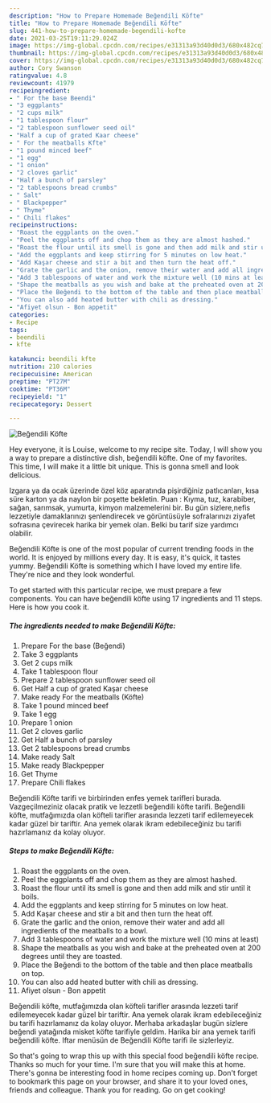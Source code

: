 ```yaml
---
description: "How to Prepare Homemade Beğendili Köfte"
title: "How to Prepare Homemade Beğendili Köfte"
slug: 441-how-to-prepare-homemade-begendili-kofte
date: 2021-03-25T19:11:29.024Z
image: https://img-global.cpcdn.com/recipes/e31313a93d40d0d3/680x482cq70/begendili-kofte-recipe-main-photo.jpg
thumbnail: https://img-global.cpcdn.com/recipes/e31313a93d40d0d3/680x482cq70/begendili-kofte-recipe-main-photo.jpg
cover: https://img-global.cpcdn.com/recipes/e31313a93d40d0d3/680x482cq70/begendili-kofte-recipe-main-photo.jpg
author: Cory Swanson
ratingvalue: 4.8
reviewcount: 41979
recipeingredient:
- " For the base Beendi"
- "3 eggplants"
- "2 cups milk"
- "1 tablespoon flour"
- "2 tablespoon sunflower seed oil"
- "Half a cup of grated Kaar cheese"
- " For the meatballs Kfte"
- "1 pound minced beef"
- "1 egg"
- "1 onion"
- "2 cloves garlic"
- "Half a bunch of parsley"
- "2 tablespoons bread crumbs"
- " Salt"
- " Blackpepper"
- " Thyme"
- " Chili flakes"
recipeinstructions:
- "Roast the eggplants on the oven."
- "Peel the eggplants off and chop them as they are almost hashed."
- "Roast the flour until its smell is gone and then add milk and stir until it boils."
- "Add the eggplants and keep stirring for 5 minutes on low heat."
- "Add Kaşar cheese and stir a bit and then turn the heat off."
- "Grate the garlic and the onion, remove their water and add all ingredients of the meatballs to a bowl."
- "Add 3 tablespoons of water and work the mixture well (10 mins at least)"
- "Shape the meatballs as you wish and bake at the preheated oven at 200 degrees until they are toasted."
- "Place the Beğendi to the bottom of the table and then place meatballs on top."
- "You can also add heated butter with chili as dressing."
- "Afiyet olsun - Bon appetit"
categories:
- Recipe
tags:
- beendili
- kfte

katakunci: beendili kfte 
nutrition: 210 calories
recipecuisine: American
preptime: "PT27M"
cooktime: "PT36M"
recipeyield: "1"
recipecategory: Dessert

---
```



![Beğendili Köfte](https://img-global.cpcdn.com/recipes/e31313a93d40d0d3/680x482cq70/begendili-kofte-recipe-main-photo.jpg)

Hey everyone, it is Louise, welcome to my recipe site. Today, I will show you a way to prepare a distinctive dish, beğendili köfte. One of my favorites. This time, I will make it a little bit unique. This is gonna smell and look delicious.

Izgara ya da ocak üzerinde özel köz aparatında pişirdiğiniz patlıcanları, kısa süre karton ya da naylon bir poşette bekletin. Puan : Kıyma, tuz, karabiber, sağan, sarımsak, yumurta, kimyon malzemelerini bir. Bu gün sizlere,nefis lezzetiyle damaklarınızı şenlendirecek ve görüntüsüyle sofralarınızı ziyafet sofrasına çevirecek harika bir yemek olan. Belki bu tarif size yardımcı olabilir.

Beğendili Köfte is one of the most popular of current trending foods in the world. It is enjoyed by millions every day. It is easy, it's quick, it tastes yummy. Beğendili Köfte is something which I have loved my entire life. They're nice and they look wonderful.


To get started with this particular recipe, we must prepare a few components. You can have beğendili köfte using 17 ingredients and 11 steps. Here is how you cook it.

<!--inarticleads1-->

##### The ingredients needed to make Beğendili Köfte:

1. Prepare  For the base (Beğendi)
1. Take 3 eggplants
1. Get 2 cups milk
1. Take 1 tablespoon flour
1. Prepare 2 tablespoon sunflower seed oil
1. Get Half a cup of grated Kaşar cheese
1. Make ready  For the meatballs (Köfte)
1. Take 1 pound minced beef
1. Take 1 egg
1. Prepare 1 onion
1. Get 2 cloves garlic
1. Get Half a bunch of parsley
1. Get 2 tablespoons bread crumbs
1. Make ready  Salt
1. Make ready  Blackpepper
1. Get  Thyme
1. Prepare  Chili flakes


Beğendili Köfte tarifi ve birbirinden enfes yemek tarifleri burada. Vazgeçilmeziniz olacak pratik ve lezzetli beğendili köfte tarifi. Beğendili köfte, mutfağımızda olan köfteli tarifler arasında lezzeti tarif edilemeyecek kadar güzel bir tariftir. Ana yemek olarak ikram edebileceğiniz bu tarifi hazırlamanız da kolay oluyor. 

<!--inarticleads2-->

##### Steps to make Beğendili Köfte:

1. Roast the eggplants on the oven.
1. Peel the eggplants off and chop them as they are almost hashed.
1. Roast the flour until its smell is gone and then add milk and stir until it boils.
1. Add the eggplants and keep stirring for 5 minutes on low heat.
1. Add Kaşar cheese and stir a bit and then turn the heat off.
1. Grate the garlic and the onion, remove their water and add all ingredients of the meatballs to a bowl.
1. Add 3 tablespoons of water and work the mixture well (10 mins at least)
1. Shape the meatballs as you wish and bake at the preheated oven at 200 degrees until they are toasted.
1. Place the Beğendi to the bottom of the table and then place meatballs on top.
1. You can also add heated butter with chili as dressing.
1. Afiyet olsun - Bon appetit


Beğendili köfte, mutfağımızda olan köfteli tarifler arasında lezzeti tarif edilemeyecek kadar güzel bir tariftir. Ana yemek olarak ikram edebileceğiniz bu tarifi hazırlamanız da kolay oluyor. Merhaba arkadaşlar bugün sizlere beğendi yatağında misket köfte tarifiyle geldim. Harika bir ana yemek tarifi beğendili köfte. Iftar menüsün de Beğendili Köfte tarifi ile sizlerleyiz. 

So that's going to wrap this up with this special food beğendili köfte recipe. Thanks so much for your time. I'm sure that you will make this at home. There's gonna be interesting food in home recipes coming up. Don't forget to bookmark this page on your browser, and share it to your loved ones, friends and colleague. Thank you for reading. Go on get cooking!
